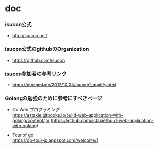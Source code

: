 # doc

### isucon公式
- http://isucon.net/

### isucon公式のgithubのOrganization  
- https://github.com/isucon


### isucon参加者の参考リンク
- https://mozami.me/2017/10/24/isucon7_qualify.html


### Golangの勉強のために参考にすべきページ  
-  Go Web プログラミング  
   https://astaxie.gitbooks.io/build-web-application-with-golang/content/ja/
   (https://github.com/astaxie/build-web-application-with-golang)
   
- Tour of go  
  https://go-tour-jp.appspot.com/welcome/1
